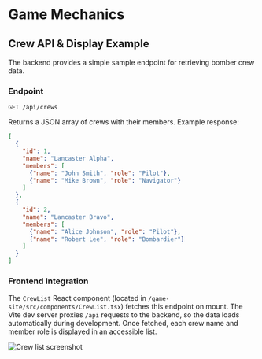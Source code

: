 # Game Mechanics

## Crew API & Display Example

The backend provides a simple sample endpoint for retrieving bomber crew data.

### Endpoint

`GET /api/crews`

Returns a JSON array of crews with their members. Example response:

```json
[
  {
    "id": 1,
    "name": "Lancaster Alpha",
    "members": [
      {"name": "John Smith", "role": "Pilot"},
      {"name": "Mike Brown", "role": "Navigator"}
    ]
  },
  {
    "id": 2,
    "name": "Lancaster Bravo",
    "members": [
      {"name": "Alice Johnson", "role": "Pilot"},
      {"name": "Robert Lee", "role": "Bombardier"}
    ]
  }
]
```

### Frontend Integration

The `CrewList` React component (located in `/game-site/src/components/CrewList.tsx`) fetches this endpoint on mount. The Vite dev server proxies `/api` requests to the backend, so the data loads automatically during development. Once fetched, each crew name and member role is displayed in an accessible list.

![Crew list screenshot](img/crew-list-placeholder.png)

